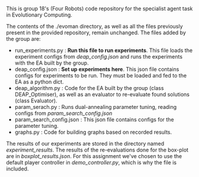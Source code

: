 This is group 18's (Four Robots) code repository for the specialist agent task in Evolutionary Computing.

The contents of the ./evoman directory, as well as all the files previously present in the provided repository, remain unchanged. The files added by the group are:

- run_experiments.py : **Run this file to run experiments**. This file loads the experiment configs from *deap_config.json* and runs the experiments with the EA built by the group.
- deap_config.json : **Set up experiments here**. This json file contains configs for experiments to be run. They must be loaded and fed to the EA as a python dict.
- deap_algorithm.py : Code for the EA built by the group (class DEAP_Optimiser), as well as an evaluator to re-evaluate found solutions (class Evaluator).
- param_serach.py : Runs dual-annealing parameter tuning, reading configs from *param_search_config.json*
- param_search_config.json : This json file contains configs for the parameter tuning.
- graphs.py : Code for building graphs based on recorded results.

The results of our experiments are stored in the directory named *experiment_results*. The results of the re-evaluations done for the box-plot are in *boxplot_results.json*. For this assignment we've chosen to use the default player controller in *demo_controller.py*, which is why the file is included.